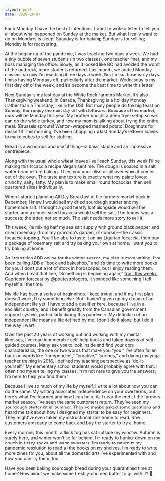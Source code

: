 ```yaml
---
layout: post
date: 2020-10-07
---
```


Each Monday, I have the best of intentions. I want to write a letter to tell you all about what happened on Sunday at the market. But what I really want to do on Mondays is sleep. Saturday is for baking; Sunday is for selling; Monday is for recovering. 

At the beginning of the pandemic, I was teaching two days a week. We had a tiny bubble of seven students (in two classes), one teacher (me), and my boss managing the office. Slowly, as it looked like BC had avoided the worst of the outbreak, more students returned. Last month, we added Monday classes, so now I’m teaching three days a week. But I miss those early days. I miss having Mondays off, particularly after the market. Wednesday is my first day off of the week, and it’s become the best time to write this letter.

Next Sunday is my last day at the White Rock Farmers Market. It’s also Thanksgiving weekend. In Canada, Thanksgiving is a holiday Monday (rather than a Thursday, like in the US). But many people do the big feast on Sunday, then enjoy the next day off with leftovers. Because of the market, ours will be Monday this year. My brother bought a deep fryer setup so we can do the whole turkey, and now my mom is talking about frying the entire meal. (Brussels sprouts! Wanton-wrapped mashed potato! Doughnuts for dessert!) This morning, I’ve been chopping up last Sunday’s leftover loaves to make cubes to sell for stuffing. 

Bread is a wondrous and useful thing—a basic staple and an impressive centrepiece.

Along with the usual whole wheat loaves I sell each Sunday, this week I’ll be making this focaccia recipe Megan sent me. The dough is soaked in a salt water brine before baking. Then, you pour olive oil all over when it comes out of the oven. The taste and texture is exactly what my palate loves: crunchy, salty, fatty. My plan is to make small round focaccias, then sell quartered slices individually. 

When I started planning All Day Breakfast at the farmers market back in December, I knew I would sell my dried sourdough starter and my homemade salt. I thought a good hearty loaf alongside would sell the starter, and a dinner-sized focaccia would sell the salt. The former was a success; the latter, not so much. The salt needs more story to sell it.

This week, I’m mixing half my sea salt supply with ground black pepper and dried rosemary (from my grandma’s garden, of course)—the classic focaccia topping. You’ll be able to taste it on my Ligurian focaccia, then buy a package of rosemary salt and try baking your own at home. I want you to try baking at home.

As I transition ADB online for the winter season, my plan is more writing. I’ve been calling ADB a “book and bakeshop,” and it’s time to write more books for you. I don’t put a lot of stock in horoscopes, but I enjoy reading them. And when I read that line, “Something is beginning again,” [from this week’s Capricorn forecast by @poetastrologers](https://twitter.com/poetastrologers/status/1312978186859360257?s=20), it sounded like something I tell myself all the time. 

My life has been a series of beginnings. I keep trying, and if my first plan doesn’t work, I try something else. But I haven’t given up my dream of an independent life yet. I have to add a qualifier here, because I live in a socialist country, and I benefit greatly from the Canadian government support system, particularly during this pandemic. My definition of an independent life means a life defined by me. I don’t do it alone, but I do it the way I want.

Over the past 20 years of working out and working with my mental illnesses, I’ve read innumerable self-help books and taken dozens of self-guided courses. Many ask you to look inside and find your core characteristics, the one or two words that make you “you.” I’ve often fallen back on words like “independent,” “creative,” “curious,” and during my yoga teacher training in 2016, I defined my teaching perspective as “do-it-yourself.” My elementary school students would probably agree with that. I often find myself telling my classes, “I’m not here to give you the answers; I’m here to help you find them.” 

Because I live so much of my life by myself, I write a lot about how you can do the same. My writing advocates independence on your own terms, but here’s what I’ve learned and how I can help. As I near the end of the farmers market season, I’ve seen the same customers return. They’ve seen my sourdough starter kit all summer. They’ve maybe asked some questions and heard me talk about how I designed my starter to be easy for beginners. They might’ve even taken my instructional zine home to read. Now customers are ready to come back and buy the starter to try at home.

Every morning this month, a thick fog has sat outside my window. Autumn is surely here, and winter won’t be far behind. I’m ready to hunker down on my couch in fuzzy socks and warm sweaters. I’m ready to return to my pandemic resolution to read all the books on my shelves. I’m ready to write more zines for you, about all the domestic arts I’ve experimented with and how you can try them, too. 

Have you been baking sourdough bread during your quarantined time at home? How about we make some freshly-churned butter to go with it? 🧈
